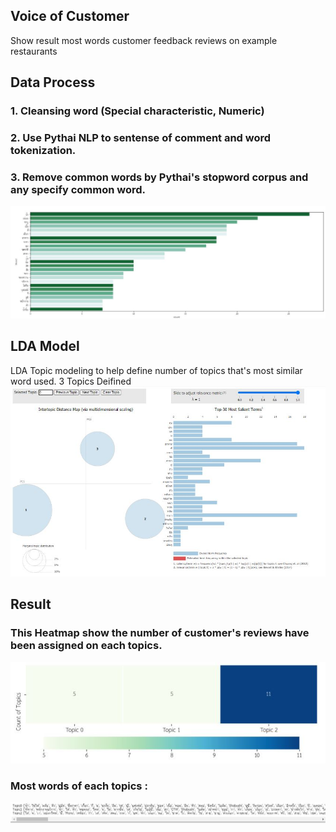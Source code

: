 ## Voice of Customer
 Show result most words customer feedback reviews on example restaurants

## Data Process
### 1. Cleansing word (Special characteristic, Numeric)
### 2. Use Pythai NLP to sentense of comment and word tokenization. 
### 3. Remove common words by Pythai's stopword corpus and any specify common word.

![Screenshot](freeword.JPG)

## LDA Model
LDA Topic modeling to help define number of topics that's most similar word used. 
3 Topics Deifined
![Screenshot](LDA.JPG)

## Result
### This Heatmap show the number of customer's reviews have been assigned on each topics.
![Screenshot](heatmap.JPG)

### Most words of each topics :
![Screenshot](result.JPG)

